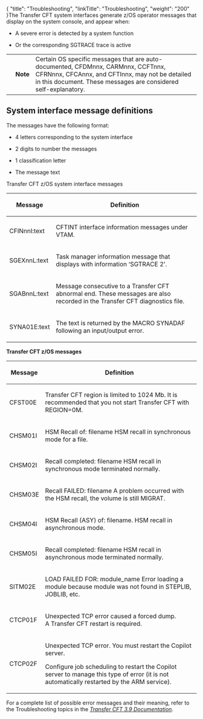 {
    "title": "Troubleshooting",
    "linkTitle": "Troubleshooting",
    "weight": "200"
}The Transfer CFT system interfaces generate z/OS operator messages that display on the system console, and appear when:

-   A severe error is detected by a system function

<!-- -->

-   Or the corresponding SGTRACE trace is active

<table data-cellpadding="0" data-cellspacing="0">
<tbody>
<tr class="odd">
<td data-valign="top"></td>
<td data-valign="top"><span><strong>Note</strong></span></td>
<td data-mc-autonum="&lt;b&gt;Note&lt;/b&gt;" data-valign="top">Certain OS specific messages that are auto-documented, CFDMnnx, CARMnnx, CCFTnnx, CFRNnnx, CFCAnnx, and CFTInnx, may not be detailed in this document. These messages are considered self-explanatory.</td>
</tr>
</tbody>
</table>

## System interface message definitions

The messages have the following format:

-   4 letters corresponding to the system interface

<!-- -->

-   2 digits to number the messages

<!-- -->

-   1 classification letter

<!-- -->

-   The message text

Transfer CFT z/OS system interface messages

<table data-cellspacing="0">
<thead>
<tr class="header">
<th><p>Message</p></th>
<th><p>Definition</p></th>
</tr>
</thead>
<tbody>
<tr class="odd">
<td><p>CFINnnI:text</p></td>
<td><p>CFTINT interface information messages under VTAM.</p></td>
</tr>
<tr class="even">
<td><p>SGEXnnL:text</p></td>
<td><p>Task manager information message that displays with information ‘SGTRACE 2’.</p></td>
</tr>
<tr class="odd">
<td><p>SGABnnL:text</p></td>
<td><p>Message consecutive to a Transfer CFT abnormal end. These messages are also recorded in the Transfer CFT diagnostics file.</p></td>
</tr>
<tr class="even">
<td><p>SYNA01E:text</p></td>
<td><p>The text is returned by the MACRO SYNADAF following an input/output error.</p></td>
</tr>
</tbody>
</table>

**Transfer CFT z/OS messages**

<table data-cellspacing="0">
<thead>
<tr class="header">
<th><p>Message</p></th>
<th><p>Definition</p></th>
</tr>
</thead>
<tbody>
<tr class="odd">
<td><p>CFST00E</p></td>
<td><p>Transfer CFT region is limited to 1024 Mb. It is recommended that you not start Transfer CFT with REGION=0M.</p></td>
</tr>
<tr class="even">
<td><p>CHSM01I</p></td>
<td><p>HSM Recall of: filename HSM recall in synchronous mode for a file.</p></td>
</tr>
<tr class="odd">
<td><p>CHSM02I</p></td>
<td><p>Recall completed: filename HSM recall in synchronous mode terminated normally.</p></td>
</tr>
<tr class="even">
<td><p>CHSM03E</p></td>
<td><p>Recall FAILED: filename A problem occurred with the HSM recall, the volume is still MIGRAT.</p></td>
</tr>
<tr class="odd">
<td><p>CHSM04I</p></td>
<td><p>HSM Recall (ASY) of: filename. HSM recall in asynchronous mode.</p></td>
</tr>
<tr class="even">
<td><p>CHSM05I</p></td>
<td><p>Recall completed: filename HSM recall in asynchronous mode terminated normally.</p></td>
</tr>
<tr class="odd">
<td><p>SITM02E</p></td>
<td><p>LOAD FAILED FOR: module_name Error loading a module because module was not found in STEPLIB, JOBLIB, etc.</p></td>
</tr>
<tr class="even">
<td>CTCP01F</td>
<td><p>Unexpected TCP error caused a forced dump. A Transfer CFT restart is required.</p></td>
</tr>
<tr class="odd">
<td>CTCP02F</td>
<td><p>Unexpected TCP error. You must restart the Copilot server.</p>
<p>Configure job scheduling to restart the Copilot server to manage this type of error (it is not automatically restarted by the ARM service).</p></td>
</tr>
</tbody>
</table>

For a complete list of possible error messages and their meaning, refer to the Troubleshooting topics in the *[*Transfer CFT* 3.9 *Documentation*](http://docs-dev.ecd.axway.int/u/documentation/transfer_cft/3.2.4/webhelp_portal/content/troubleshooting/messages_and_codes/messages_and_error_codes_start_here.htm)*.
